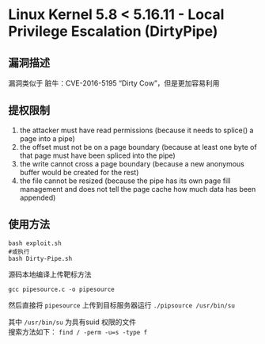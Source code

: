 # Linux Kernel 5.8 < 5.16.11 - Local Privilege Escalation (DirtyPipe)

## 漏洞描述
漏洞类似于 脏牛：CVE-2016-5195 “Dirty Cow”，但是更加容易利用

## 提权限制
1. the attacker must have read permissions (because it needs to splice() a page into a pipe)
2. the offset must not be on a page boundary (because at least one byte of that page must have been spliced into the pipe)
3. the write cannot cross a page boundary (because a new anonymous buffer would be created for the rest)
4. the file cannot be resized (because the pipe has its own page fill management and does not tell the page cache how much data has been appended)

## 使用方法
```shell
bash exploit.sh
#或执行 
bash Dirty-Pipe.sh
```

源码本地编译上传靶标方法
```shell
gcc pipesource.c -o pipesource
```
然后直接将 `pipesource` 上传到目标服务器运行 `./pipsource /usr/bin/su`

其中 `/usr/bin/su` 为具有suid 权限的文件  
搜索方法如下：
`find / -perm -u=s -type f`